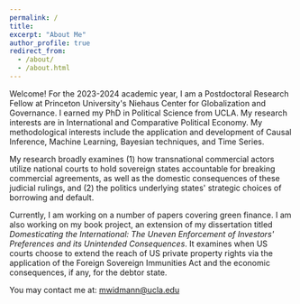 ```yaml
---
permalink: /
title: 
excerpt: "About Me"
author_profile: true
redirect_from: 
  - /about/
  - /about.html
---
```


Welcome! For the 2023-2024 academic year, I am a Postdoctoral Research Fellow at Princeton University's Niehaus Center for Globalization and Governance. I earned my PhD in Political Science from UCLA. My research interests are in International and Comparative Political Economy. My methodological interests include the application and development of Causal Inference, Machine Learning, Bayesian techniques, and Time Series. 

My research broadly examines (1) how transnational commercial actors utilize national courts to hold sovereign states accountable for breaking commercial agreements, as well as the domestic consequences of these judicial rulings, and (2) the politics underlying states' strategic choices of borrowing and default.

Currently, I am working on a number of papers covering green finance. I am also working on my book project, an extension of my dissertation titled *Domesticating the International: The Uneven Enforcement of Investors' Preferences and its Unintended Consequences*. It examines when US courts choose to extend the reach of US private property rights via the application of the Foreign Sovereign Immunities Act and the economic consequences, if any, for the debtor state.


You may contact me at: mwidmann@ucla.edu





